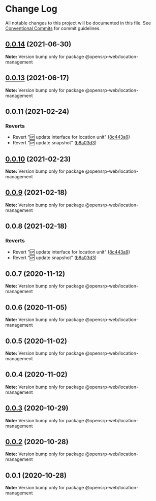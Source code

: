 # Change Log

All notable changes to this project will be documented in this file.
See [Conventional Commits](https://conventionalcommits.org) for commit guidelines.

## [0.0.14](https://github.com/OpenSRP/web/compare/@opensrp-web/location-management@0.0.13...@opensrp-web/location-management@0.0.14) (2021-06-30)

**Note:** Version bump only for package @opensrp-web/location-management

## [0.0.13](https://github.com/OpenSRP/web/compare/@opensrp-web/location-management@0.0.12...@opensrp-web/location-management@0.0.13) (2021-06-17)

**Note:** Version bump only for package @opensrp-web/location-management

## 0.0.11 (2021-02-24)

### Reverts

- Revert ":up: update interface for location unit" ([8c443a9](https://github.com/OpenSRP/web/commit/8c443a9785a813ca980aa080b5c5d6f77bb2ee44))
- Revert ":up: update snapshot" ([b8a03d3](https://github.com/OpenSRP/web/commit/b8a03d3f6f205c4fed0ee015d5fba31cfbcbe6c0))

## [0.0.10](https://github.com/OpenSRP/web/compare/@opensrp-web/location-management@0.0.9...@opensrp-web/location-management@0.0.10) (2021-02-23)

**Note:** Version bump only for package @opensrp-web/location-management

## [0.0.9](https://github.com/OpenSRP/web/compare/@opensrp-web/location-management@0.0.8...@opensrp-web/location-management@0.0.9) (2021-02-18)

**Note:** Version bump only for package @opensrp-web/location-management

## 0.0.8 (2021-02-18)

### Reverts

- Revert ":up: update interface for location unit" ([8c443a9](https://github.com/OpenSRP/web/commit/8c443a9785a813ca980aa080b5c5d6f77bb2ee44))
- Revert ":up: update snapshot" ([b8a03d3](https://github.com/OpenSRP/web/commit/b8a03d3f6f205c4fed0ee015d5fba31cfbcbe6c0))

## 0.0.7 (2020-11-12)

**Note:** Version bump only for package @opensrp-web/location-management

## 0.0.6 (2020-11-05)

**Note:** Version bump only for package @opensrp-web/location-management

## 0.0.5 (2020-11-02)

**Note:** Version bump only for package @opensrp-web/location-management

## 0.0.4 (2020-11-02)

**Note:** Version bump only for package @opensrp-web/location-management

## [0.0.3](https://github.com/OpenSRP/web/compare/@opensrp-web/location-management@0.0.2...@opensrp-web/location-management@0.0.3) (2020-10-29)

**Note:** Version bump only for package @opensrp-web/location-management

## [0.0.2](https://github.com/OpenSRP/web/compare/@opensrp-web/location-management@0.0.1...@opensrp-web/location-management@0.0.2) (2020-10-28)

**Note:** Version bump only for package @opensrp-web/location-management

## 0.0.1 (2020-10-28)

**Note:** Version bump only for package @opensrp-web/location-management
